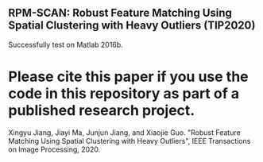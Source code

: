 ##  RPM-SCAN: Robust Feature Matching Using Spatial Clustering with Heavy Outliers (TIP2020)
 Successfully test on Matlab 2016b.
 
# Please cite this paper if you use the code in this repository as part of a published research project.

 Xingyu Jiang, Jiayi Ma, Junjun Jiang, and Xiaojie Guo. "Robust Feature Matching Using Spatial Clustering with Heavy Outliers", IEEE Transactions on Image Processing, 2020.
